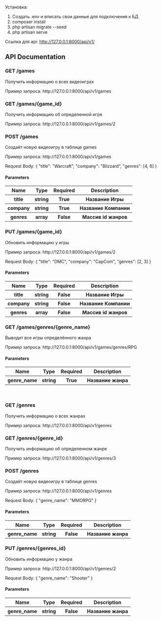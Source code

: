 Установка:
1) Создать .env и вписать свои данные для подключения к БД
2) composer install
3) php artisan migrate --seed
4) php artisan serve

Ссылка для api: http://127.0.0.1:8000/api/v1/

<h2>API Documentation</h2>

<h3>GET /games</h3>
<p>Получить информацию о всех видеоиграх</p>
<p>Пример запроса: http://127.0.0.1:8000/api/v1/games</p>

<h3>GET /games/{game_id}</h3>
<p>Получить информацию об определенной игре</p>
<p>Пример запроса: http://127.0.0.1:8000/api/v1/games/2</p>

<h3>POST /games</h3>
<p>Создаёт новую видеоигру в таблице games</p>
<p>Пример запроса: http://127.0.0.1:8000/api/v1/games</p>
<p>
Request Body:
{
    "title": "Warcraft",
    "company": "Blizzard",
    "genres": [4, 6]
}
</p>

<h4>Parameters<h4>
<table>
  <thead>
    <tr>
        <th>Name</th>
        <th>Type</th>
        <th>Required</th>
        <th>Description</th>
    </tr>
  </thead>
  <tbody>
     <tr>
        <th>title</th>
        <th>string</th>
        <th>True</th>
        <th>Название Игры</th>
    </tr>
      <tr>
        <th>company</th>
        <th>string</th>
        <th>True</th>
        <th>Название Компании</th>
    </tr>
       <tr>
        <th>genres</th>
        <th>array</th>
        <th>False</th>
        <th>Массив id жанров</th>
    </tr>
  </tbody>
</table>

<h3>PUT /games/{game_id}</h3>
<p>Обновить информацию у игры</p>
<p>Пример запроса: http://127.0.0.1:8000/api/v1/games/2</p>
<p>
Request Body:
{
    "title": "DMC",
    "company": "CapCom",
    "genres": [2, 3]
}
</p>
<h4>Parameters<h4>
<table>
  <thead>
    <tr>
        <th>Name</th>
        <th>Type</th>
        <th>Required</th>
        <th>Description</th>
    </tr>
  </thead>
  <tbody>
     <tr>
        <th>title</th>
        <th>string</th>
        <th>False</th>
        <th>Название Игры</th>
    </tr>
      <tr>
        <th>company</th>
        <th>string</th>
        <th>False</th>
        <th>Название Компании</th>
    </tr>
       <tr>
        <th>genres</th>
        <th>array</th>
        <th>False</th>
        <th>Массив id жанров</th>
    </tr>
  </tbody>
</table>

<h3>GET /games/genres/{genre_name}</h3>
<p>Выводит все игры определённого жанра</p>
<p>Пример запроса: http://127.0.0.1:8000/api/v1/games/genres/RPG</p>
<h4>Parameters<h4>
<table>
  <thead>
    <tr>
        <th>Name</th>
        <th>Type</th>
        <th>Required</th>
        <th>Description</th>
    </tr>
  </thead>
  <tbody>
     <tr>
        <th>genre_name</th>
        <th>string</th>
        <th>True</th>
        <th>Название жанра</th>
    </tr>
  </tbody>
</table>

<br>

<h3>GET /genres</h3>
<p>Получить информацию о всех жанрах</p>
<p>Пример запроса: http://127.0.0.1:8000/api/v1/genres</p>

<h3>GET /genres/{genre_id}</h3>
<p>Получить информацию об определенном жанре</p>
<p>Пример запроса: http://127.0.0.1:8000/api/v1/genres/3</p>

<h3>POST /genres</h3>
<p>Создаёт новую видеоигру в таблице genres</p>
<p>Пример запроса: http://127.0.0.1:8000/api/v1/genres</p>
<p>
Request Body:
{
    "genre_name": "MMORPG"
}
</p>

<h4>Parameters<h4>
<table>
  <thead>
    <tr>
        <th>Name</th>
        <th>Type</th>
        <th>Required</th>
        <th>Description</th>
    </tr>
  </thead>
  <tbody>
     <tr>
        <th>genre_name</th>
        <th>string</th>
        <th>False</th>
        <th>Название жанра</th>
    </tr>
  </tbody>
</table>

<h3>PUT /genres/{genres_id}</h3>
<p>Обновить информацию у жанра</p>
<p>Пример запроса: http://127.0.0.1:8000/api/v1/genres/2</p>
<p>
Request Body:
{
    "genre_name": "Shooter"
}
</p>

<h4>Parameters<h4>
<table>
  <thead>
    <tr>
        <th>Name</th>
        <th>Type</th>
        <th>Required</th>
        <th>Description</th>
    </tr>
  </thead>
  <tbody>
     <tr>
        <th>genre_name</th>
        <th>string</th>
        <th>False</th>
        <th>Название жанра</th>
    </tr>
  </tbody>
</table>
